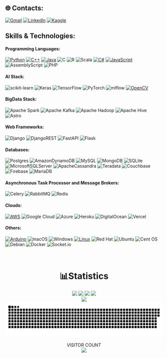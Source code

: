 ## 🌐 Contacts:
[![Gmail](https://img.shields.io/badge/%20-%20Mail-black?color=14171A&labelColor=ef5350&logo=gmail&logoColor=ffffff)](mailto:mobasshirbhuiyan.shagor@gmail.com?subject=From%20GitHub&body=Hi,%20there.%20Found%20you%20from%20GitHub.)
[![LinkedIn](https://img.shields.io/badge/LinkedIn-%230077B5.svg?logo=linkedin&logoColor=white)]([https://www.linkedin.com/in/mobasshir-bhuiyan-shagor/](https://www.linkedin.com/in/mobasshir-bhuiyan-shagor/))
[![Kaggle](https://img.shields.io/badge/Kaggle-%2320BEFF.svg?logo=Kaggle&logoColor=white)]([https://www.kaggle.com/mobasshir](https://www.kaggle.com/mobasshir))
## Skills & Technologies:
#### Programming Languages:
[![Python](https://img.shields.io/badge/Python-3776AB?style=for-the-badge&logo=python&logoColor=white)]()
[![C++](https://img.shields.io/badge/C++-00599C?style=for-the-badge&logo=c%2B%2B&logoColor=white)]()
[![Java](https://img.shields.io/badge/Java-007396?style=for-the-badge&logo=java&logoColor=white)]()
![C](https://img.shields.io/badge/c-%2300599C.svg?style=for-the-badge&logo=c&logoColor=white)
![R](https://img.shields.io/badge/r-%23276DC3.svg?style=for-the-badge&logo=r&logoColor=white)
![Scala](https://img.shields.io/badge/scala-%23DC322F.svg?style=for-the-badge&logo=scala&logoColor=white)
[![C#](https://img.shields.io/badge/C%23-239120?style=for-the-badge&logo=c-sharp&logoColor=white)]()
[![JavaScript](https://img.shields.io/badge/JavaScript-F7DF1E?style=for-the-badge&logo=javascript&logoColor=black)]()
![AssemblyScript](https://img.shields.io/badge/assembly%20script-%23000000.svg?style=for-the-badge&logo=assemblyscript&logoColor=white)
![PHP](https://img.shields.io/badge/php-%23777BB4.svg?style=for-the-badge&logo=php&logoColor=white)
<!--
![Rust](https://img.shields.io/badge/rust-%23000000.svg?style=for-the-badge&logo=rust&logoColor=white)
![Go](https://img.shields.io/badge/go-%2300ADD8.svg?style=for-the-badge&logo=go&logoColor=white)
![Julia](https://img.shields.io/badge/-Julia-9558B2?style=for-the-badge&logo=julia&logoColor=white)
-->
#### AI Stack:
![scikit-learn](https://img.shields.io/badge/scikit--learn-%23F7931E.svg?style=for-the-badge&logo=scikit-learn&logoColor=white)
![Keras](https://img.shields.io/badge/Keras-%23D00000.svg?style=for-the-badge&logo=Keras&logoColor=white)
![TensorFlow](https://img.shields.io/badge/TensorFlow-%23FF6F00.svg?style=for-the-badge&logo=TensorFlow&logoColor=white)
![PyTorch](https://img.shields.io/badge/PyTorch-%23EE4C2C.svg?style=for-the-badge&logo=PyTorch&logoColor=white)
![mlflow](https://img.shields.io/badge/mlflow-%23d9ead3.svg?style=for-the-badge&logo=numpy&logoColor=blue)
[![OpenCV](https://img.shields.io/badge/OpenCV-5C3EE8?style=for-the-badge&logo=opencv&logoColor=white)]()
#### BigData Stack:
![Apache Spark](https://img.shields.io/badge/Apache%20Spark-FDEE21?style=for-the-badge&logo=apachespark&logoColor=black)
![Apache Kafka](https://img.shields.io/badge/Apache%20Kafka-000?style=for-the-badge&logo=apachekafka)
![Apache Hadoop](https://img.shields.io/badge/Apache%20Hadoop-66CCFF?style=for-the-badge&logo=apachehadoop&logoColor=black)
![Apache Hive](https://img.shields.io/badge/Apache%20Hive-FDEE21?style=for-the-badge&logo=apachehive&logoColor=black)
![Astro](https://img.shields.io/badge/astro-%232C2052.svg?style=for-the-badge&logo=astro&logoColor=white)
#### Web Frameworks:
![Django](https://img.shields.io/badge/django-%23092E20.svg?style=for-the-badge&logo=django&logoColor=white)
![DjangoREST](https://img.shields.io/badge/DJANGO-REST-ff1709?style=for-the-badge&logo=django&logoColor=white&color=ff1709&labelColor=gray)
![FastAPI](https://img.shields.io/badge/FastAPI-005571?style=for-the-badge&logo=fastapi)
![Flask](https://img.shields.io/badge/flask-%23000.svg?style=for-the-badge&logo=flask&logoColor=white)
<!--
![Laravel](https://img.shields.io/badge/laravel-%23FF2D20.svg?style=for-the-badge&logo=laravel&logoColor=white)
![NodeJS](https://img.shields.io/badge/node.js-6DA55F?style=for-the-badge&logo=node.js&logoColor=white)
![Express.js](https://img.shields.io/badge/express.js-%23404d59.svg?style=for-the-badge&logo=express&logoColor=%2361DAFB)
-->
#### Databases:
![Postgres](https://img.shields.io/badge/postgres-%23316192.svg?style=for-the-badge&logo=postgresql&logoColor=white)
![AmazonDynamoDB](https://img.shields.io/badge/Amazon%20DynamoDB-4053D6?style=for-the-badge&logo=Amazon%20DynamoDB&logoColor=white)
![MySQL](https://img.shields.io/badge/mysql-%2300f.svg?style=for-the-badge&logo=mysql&logoColor=white)
![MongoDB](https://img.shields.io/badge/MongoDB-%234ea94b.svg?style=for-the-badge&logo=mongodb&logoColor=white)
![SQLite](https://img.shields.io/badge/sqlite-%2307405e.svg?style=for-the-badge&logo=sqlite&logoColor=white)
![MicrosoftSQLServer](https://img.shields.io/badge/Microsoft%20SQL%20Server-CC2927?style=for-the-badge&logo=microsoft%20sql%20server&logoColor=white)
![ApacheCassandra](https://img.shields.io/badge/cassandra-%231287B1.svg?style=for-the-badge&logo=apache-cassandra&logoColor=white)
![Teradata](https://img.shields.io/badge/Teradata-F37440?style=for-the-badge&logo=teradata&logoColor=white)
![Couchbase](https://img.shields.io/badge/Couchbase-EA2328?style=for-the-badge&logo=couchbase&logoColor=white)
![Firebase](https://img.shields.io/badge/Firebase-039BE5?style=for-the-badge&logo=Firebase&logoColor=white)
![MariaDB](https://img.shields.io/badge/MariaDB-003545?style=for-the-badge&logo=mariadb&logoColor=white)
<!--
#### Virtual Envs and Package Manager:
[![Anaconda](https://img.shields.io/badge/Anaconda-44A833?style=for-the-badge&logo=anaconda&logoColor=white)]()
![Poetry](https://img.shields.io/badge/Poetry-%233B82F6.svg?style=for-the-badge&logo=poetry&logoColor=0B3D8D)
![NPM](https://img.shields.io/badge/NPM-%23CB3837.svg?style=for-the-badge&logo=npm&logoColor=white)
![Yarn](https://img.shields.io/badge/yarn-%232C8EBB.svg?style=for-the-badge&logo=yarn&logoColor=white)
-->
#### Asynchronous Task Processor and Message Brokers:
![Celery](https://img.shields.io/badge/celery-%23a9cc54.svg?style=for-the-badge&logo=celery&logoColor=ddf4a4)
![RabbitMQ](https://img.shields.io/badge/Rabbitmq-FF6600?style=for-the-badge&logo=rabbitmq&logoColor=white)
![Redis](https://img.shields.io/badge/redis-%23DD0031.svg?style=for-the-badge&logo=redis&logoColor=white)
#### Clouds:
[![AWS](https://img.shields.io/badge/AWS-232F3E?style=for-the-badge&logo=amazon-aws&logoColor=white)]()
![Google Cloud](https://img.shields.io/badge/GoogleCloud-%234285F4.svg?style=for-the-badge&logo=google-cloud&logoColor=white)
![Azure](https://img.shields.io/badge/azure-%230072C6.svg?style=for-the-badge&logo=microsoftazure&logoColor=white)
![Heroku](https://img.shields.io/badge/heroku-%23430098.svg?style=for-the-badge&logo=heroku&logoColor=white)
![DigitalOcean](https://img.shields.io/badge/DigitalOcean-%230167ff.svg?style=for-the-badge&logo=digitalOcean&logoColor=white)
![Vercel](https://img.shields.io/badge/vercel-%23000000.svg?style=for-the-badge&logo=vercel&logoColor=white)
<!--
![PythonAnywhere](https://img.shields.io/badge/pythonanywhere-%232F9FD7.svg?style=for-the-badge&logo=pythonanywhere&logoColor=151515)
![Cloudflare](https://img.shields.io/badge/Cloudflare-F38020?style=for-the-badge&logo=Cloudflare&logoColor=white)
![Github Pages](https://img.shields.io/badge/github%20pages-121013?style=for-the-badge&logo=github&logoColor=white)
![Firebase](https://img.shields.io/badge/firebase-%23039BE5.svg?style=for-the-badge&logo=firebase)
-->
#### Others:
[![Arduino](https://img.shields.io/badge/Arduino-00979D?style=for-the-badge&logo=arduino&logoColor=white)]()
![macOS](https://img.shields.io/badge/mac%20os-000000?style=for-the-badge&logo=macos&logoColor=F0F0F0)
![Windows](https://img.shields.io/badge/Windows-0078D6?style=for-the-badge&logo=windows&logoColor=white)
[![Linux](https://img.shields.io/badge/Linux-FCC624?style=for-the-badge&logo=linux&logoColor=black)]()
![Red Hat](https://img.shields.io/badge/Red%20Hat-EE0000?style=for-the-badge&logo=redhat&logoColor=white)
![Ubuntu](https://img.shields.io/badge/Ubuntu-E95420?style=for-the-badge&logo=ubuntu&logoColor=white)
![Cent OS](https://img.shields.io/badge/cent%20os-002260?style=for-the-badge&logo=centos&logoColor=F0F0F0)
![Debian](https://img.shields.io/badge/Debian-D70A53?style=for-the-badge&logo=debian&logoColor=white)
![Docker](https://img.shields.io/badge/docker-%230db7ed.svg?style=for-the-badge&logo=docker&logoColor=white)
![Socket.io](https://img.shields.io/badge/Socket.io-black?style=for-the-badge&logo=socket.io&badgeColor=010101)
<br><br><br>

<!--
-->

<!-- ### ✨ Repository Listing ✨

| Artificial Intelligence | Computing | Software Engineering | Miscellaneous |
|-	|-	|- |- |
| [Machine Learning](https://github.com/bhuiyanmobasshir94/Machine-Learning) | [Data Engineering](https://github.com/bhuiyanmobasshir94/Data-Engineering) | [Problem Solving](https://github.com/bhuiyanmobasshir94/Problem-Solving)  | [Research](https://github.com/bhuiyanmobasshir94/Research) |
| [Deep Learning](https://github.com/bhuiyanmobasshir94/Deep-Learning) | Big Data | [Software Engineering Best Practices](https://github.com/bhuiyanmobasshir94/Software-Engineering-Best-Practices) | [Higher Study](https://github.com/bhuiyanmobasshir94/Higher-Study) |
| [Data Science](https://github.com/bhuiyanmobasshir94/Data-Science) | [GIS](https://github.com/bhuiyanmobasshir94/GIS) | [Interview](https://github.com/bhuiyanmobasshir94/Interview) | [Coursera Specializations](https://github.com/bhuiyanmobasshir94/Coursera-Specializations) |
| [Computer Vision](https://github.com/bhuiyanmobasshir94/Computer-Vision) |   | [Testing](https://github.com/bhuiyanmobasshir94/Testing) | [NUS Artificial Intelligence Training](https://github.com/bhuiyanmobasshir94/NUS-Artificial-Intelligence-Training) |
| [Edge / IoT](https://github.com/bhuiyanmobasshir94/Edge-IoT) |  | [Cloud DevOps](https://github.com/bhuiyanmobasshir94/Cloud-DevOps) | [Books](https://github.com/bhuiyanmobasshir94/Books) |
| [NLP / NLU](https://github.com/bhuiyanmobasshir94/Natural-Language-Processing-And-Understanding) | | | |

-->
<h1 align="center">📊Statistics</h1>
<div align="center">
  <img width="440px" src="https://github-readme-stats.vercel.app/api?username=bhuiyanmobasshir94&show_icons=true&theme=dark">
  <img width="385px" src="https://github-readme-stats.anuraghazra1.vercel.app/api/top-langs/?username=bhuiyanmobasshir94&layout=compact&theme=onedark" />
  <img width="440px" src="https://github-readme-activity-graph.vercel.app/graph?username=bhuiyanmobasshir94&theme=github">
  <img width="385px" src="https://github-readme-streak-stats.herokuapp.com/?user=bhuiyanmobasshir94&theme=dark" />
</div>

<div align="center">
 <img src="https://github-profile-trophy.vercel.app/?username=bhuiyanmobasshir94&theme=onedark&row=1)](https://github.com/ryo-ma/github-profile-trophy" />
 <img src="https://raw.githubusercontent.com/bhuiyanmobasshir94/bhuiyanmobasshir94/output/github-contribution-grid-snake-dark.svg" />
<p> 
  VISITOR COUNT<br>
  <img src="https://profile-counter.glitch.me/bhuiyanmobasshir94/count.svg" />
</p>
</div>
